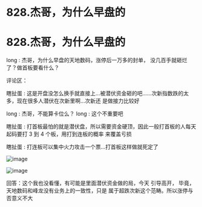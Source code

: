 # 828.杰哥，为什么早盘的

# 828.杰哥，为什么早盘的

long : 杰哥，为什么早盘的天地数码，涨停后一万多的封单， 没几百手就砸烂了？做首板要看什么？

评论区：

瞎扯蛋 : 这是开盘没怎么换手就直接上…被潜伏资金砸的吧……次新指数跌的太多，现在很多人潜伏在次新里啊…次新还 是做接力比较好

long : 杰哥，不能算卡位么？ long : 这个不重要吧

瞎扯蛋 : 打首板最怕的就是潜伏盘，所以需要资金硬顶，因此一般打首板的人每天起码要打 3 到 4 个板，用打到连板的概率 来覆盖亏损

瞎扯蛋 : 打连板可以集中火力攻击一个票…打首板这样做就死定了

![image](img/Image_289.png)

![image](img/Image_290.png)

回答：这个我也没看懂，有可能是里面潜伏资金做的局，今天 引导高开， 毕竟，天地数码和峰龙没有业务上的一致性，只是 属于超跌次新这个范畴。所以涨停与否意义不大